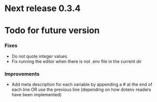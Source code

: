 # Next release 0.3.4

# Todo for future version

### Fixes
- Do not quote integer values
- Fix running the editor when there is not .env file in the current dir

### Improvements
- Add meta description for each variable by appending a # at the end of each
  line OR use the previous line (depending on how dotenv readers have been
  implemented)



